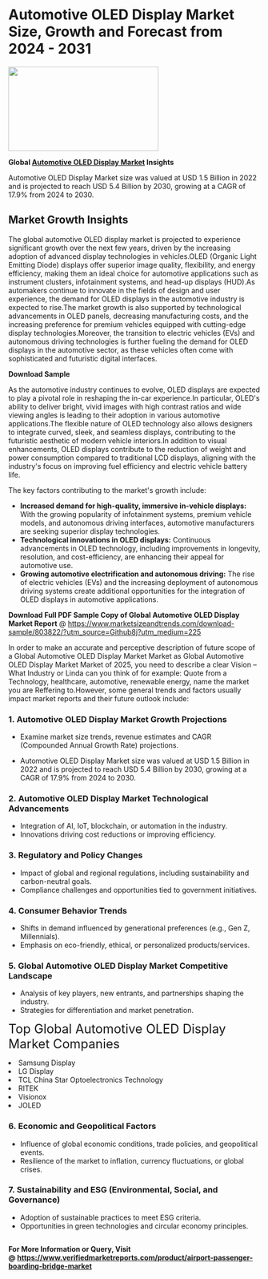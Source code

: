 <H1>Automotive OLED Display Market Size, Growth and Forecast from 2024 - 2031</H1><img class="aligncenter size-medium wp-image-584254" src="https://thirdeyenews.in/wp-content/uploads/2024/09/Global-Market-Research-300x168.jpeg" alt="" width="300" height="168" /><p><strong>Global&nbsp;<a href="https://www.marketsizeandtrends.com/download-sample/803822/?utm_source=Github8j?utm_medium=225">Automotive OLED Display Market</a> Insights</strong></p><p>Automotive OLED Display Market size was valued at USD 1.5 Billion in 2022 and is projected to reach USD 5.4 Billion by 2030, growing at a CAGR of 17.9% from 2024 to 2030.</p><p><h2>Market Growth Insights</h2> <p>The global automotive OLED display market is projected to experience significant growth over the next few years, driven by the increasing adoption of advanced display technologies in vehicles.OLED (Organic Light Emitting Diode) displays offer superior image quality, flexibility, and energy efficiency, making them an ideal choice for automotive applications such as instrument clusters, infotainment systems, and head-up displays (HUD).As automakers continue to innovate in the fields of design and user experience, the demand for OLED displays in the automotive industry is expected to rise.The market growth is also supported by technological advancements in OLED panels, decreasing manufacturing costs, and the increasing preference for premium vehicles equipped with cutting-edge display technologies.Moreover, the transition to electric vehicles (EVs) and autonomous driving technologies is further fueling the demand for OLED displays in the automotive sector, as these vehicles often come with sophisticated and futuristic digital interfaces.</p> <p><strong>Download Sample</strong></p> <p>As the automotive industry continues to evolve, OLED displays are expected to play a pivotal role in reshaping the in-car experience.In particular, OLED's ability to deliver bright, vivid images with high contrast ratios and wide viewing angles is leading to their adoption in various automotive applications.The flexible nature of OLED technology also allows designers to integrate curved, sleek, and seamless displays, contributing to the futuristic aesthetic of modern vehicle interiors.In addition to visual enhancements, OLED displays contribute to the reduction of weight and power consumption compared to traditional LCD displays, aligning with the industry's focus on improving fuel efficiency and electric vehicle battery life.</p> <p>The key factors contributing to the market's growth include:</p> <ul> <li><strong>Increased demand for high-quality, immersive in-vehicle displays:</strong> With the growing popularity of infotainment systems, premium vehicle models, and autonomous driving interfaces, automotive manufacturers are seeking superior display technologies.</li> <li><strong>Technological innovations in OLED displays:</strong> Continuous advancements in OLED technology, including improvements in longevity, resolution, and cost-efficiency, are enhancing their appeal for automotive use.</li> <li><strong>Growing automotive electrification and autonomous driving:</strong> The rise of electric vehicles (EVs) and the increasing deployment of autonomous driving systems create additional opportunities for the integration of OLED displays in automotive applications.</li> </ul> <p><span class=""><strong>Download Full PDF Sample Copy of Global Automotive OLED Display Market Report</strong> @ <a href="https://www.marketsizeandtrends.com/download-sample/803822/?utm_source=Github8j?utm_medium=225" target="_blank">https://www.marketsizeandtrends.com/download-sample/803822/?utm_source=Github8j?utm_medium=225</a></span></p><p>In order to make an accurate and perceptive description of future scope of a Global&nbsp;Automotive OLED Display Market Market as Global&nbsp;Automotive OLED Display Market Market of 2025, you need to describe a clear Vision &ndash; What Industry or Linda can you think of for example: Quote from a Technology, healthcare, automotive, renewable energy, name the market you are Reffering to.However, some general trends and factors usually impact market reports and their future outlook include:</p><h3>1.&nbsp;<strong>Automotive OLED Display Market Growth Projections</strong></h3><ul><li>Examine market size trends, revenue estimates and CAGR (Compounded Annual Growth Rate) projections.</li><li><p>Automotive OLED Display Market size was valued at USD 1.5 Billion in 2022 and is projected to reach USD 5.4 Billion by 2030, growing at a CAGR of 17.9% from 2024 to 2030.</p></li></ul><h3>2.&nbsp;<strong>Automotive OLED Display Market Technological Advancements</strong></h3><ul><li>Integration of AI, IoT, blockchain, or automation in the industry.</li><li>Innovations driving cost reductions or improving efficiency.</li></ul><h3>3.&nbsp;<strong>Regulatory and Policy Changes</strong></h3><ul><li>Impact of global and regional regulations, including sustainability and carbon-neutral goals.</li><li>Compliance challenges and opportunities tied to government initiatives.</li></ul><h3>4.&nbsp;<strong>Consumer Behavior Trends</strong></h3><ul><li>Shifts in demand influenced by generational preferences (e.g., Gen Z, Millennials).</li><li>Emphasis on eco-friendly, ethical, or personalized products/services.</li></ul><h3>5.&nbsp;<strong>Global Automotive OLED Display Market Competitive Landscape</strong></h3><ul><li>Analysis of key players, new entrants, and partnerships shaping the industry.</li><li>Strategies for differentiation and market penetration.</li></ul><p data-pm-slice="1 1 []"><span style="color: inherit; font-family: inherit; font-size: 25px;">Top Global Automotive OLED Display Market Companies</span></p><div class="" data-test-id=""><p><li>Samsung Display</li><li> LG Display</li><li> TCL China Star Optoelectronics Technology</li><li> RITEK</li><li> Visionox</li><li> JOLED</li></p></div><h3>6.&nbsp;<strong>Economic and Geopolitical Factors</strong></h3><ul><li>Influence of global economic conditions, trade policies, and geopolitical events.</li><li>Resilience of the market to inflation, currency fluctuations, or global crises.</li></ul><h3>7.&nbsp;<strong>Sustainability and ESG (Environmental, Social, and Governance)</strong></h3><ul><li>Adoption of sustainable practices to meet ESG criteria.</li><li>Opportunities in green technologies and circular economy principles.</li></ul><h2><strong style="font-size: 14px;">For More Information or Query, Visit @&nbsp;</strong><a style="background-color: #ffffff; font-size: 14px;" href="https://www.marketsizeandtrends.com/report/automotive-oled-display-market/" target="_blank">https://www.verifiedmarketreports.com/product/airport-passenger-boarding-bridge-market</a></h2>